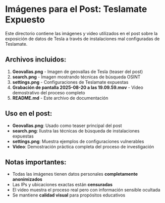 # Imágenes para el Post: Teslamate Expuesto

Este directorio contiene las imágenes y video utilizados en el post sobre la exposición de datos de Tesla a través de instalaciones mal configuradas de Teslamate.

## Archivos incluidos:

1. **Geovallas.png** - Imagen de geovallas de Tesla (teaser del post)
2. **search.png** - Imagen mostrando técnicas de búsqueda OSINT
3. **settings.png** - Configuraciones de Teslamate expuestas
4. **Grabación de pantalla 2025-08-20 a las 19.09.59.mov** - Video demostrativo del proceso completo
5. **README.md** - Este archivo de documentación

## Uso en el post:

- **Geovallas.png**: Usado como teaser principal del post
- **search.png**: Ilustra las técnicas de búsqueda de instalaciones expuestas
- **settings.png**: Muestra ejemplos de configuraciones vulnerables
- **Video**: Demostración práctica completa del proceso de investigación

## Notas importantes:

- Todas las imágenes tienen datos personales **completamente anonimizados**
- Las IPs y ubicaciones exactas están **censuradas**
- El video muestra el proceso real pero con información sensible ocultada
- Se mantiene **calidad visual** para propósitos educativos

